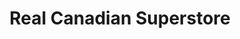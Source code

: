 ---
title: "Real Canadian Superstore"
url: /edmonton/real-canadian-superstore/
shop: supermarket
---
